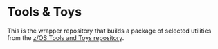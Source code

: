 # Tools & Toys

This is the wrapper repository that builds a package of selected utilities from the 
[z/OS Tools and Toys repository](https://github.com/IBM/IBM-Z-zOS/tree/main/zOS-Tools-and-Toys).

